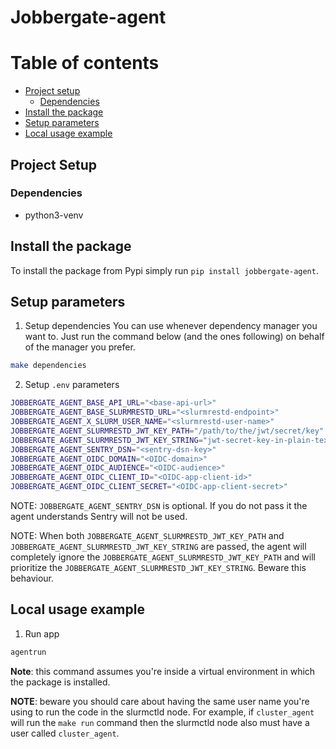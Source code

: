 # Jobbergate-agent

# Table of contents

- [Project setup](#project-setup)
  - [Dependencies](#dependencies)
- [Install the package](#install-the-package)
- [Setup parameters](#setup-parameters)
- [Local usage example](#local-usage-exemple)

## Project Setup

### Dependencies

- python3-venv

## Install the package

To install the package from Pypi simply run `pip install jobbergate-agent`.

## Setup parameters

1. Setup dependencies
  You can use whenever dependency manager you want to. Just run the command below (and the ones following) on behalf of the manager you prefer.

  ```bash
  make dependencies
  ```

2. Setup `.env` parameters

  ```bash
  JOBBERGATE_AGENT_BASE_API_URL="<base-api-url>"
  JOBBERGATE_AGENT_BASE_SLURMRESTD_URL="<slurmrestd-endpoint>"
  JOBBERGATE_AGENT_X_SLURM_USER_NAME="<slurmrestd-user-name>"
  JOBBERGATE_AGENT_SLURMRESTD_JWT_KEY_PATH="/path/to/the/jwt/secret/key"
  JOBBERGATE_AGENT_SLURMRESTD_JWT_KEY_STRING="jwt-secret-key-in-plain-text"
  JOBBERGATE_AGENT_SENTRY_DSN="<sentry-dsn-key>"
  JOBBERGATE_AGENT_OIDC_DOMAIN="<OIDC-domain>"
  JOBBERGATE_AGENT_OIDC_AUDIENCE="<OIDC-audience>"
  JOBBERGATE_AGENT_OIDC_CLIENT_ID="<OIDC-app-client-id>"
  JOBBERGATE_AGENT_OIDC_CLIENT_SECRET="<OIDC-app-client-secret>"
  ```

  NOTE: `JOBBERGATE_AGENT_SENTRY_DSN` is optional. If you do not pass it the agent understands Sentry will not be used.

  NOTE: When both `JOBBERGATE_AGENT_SLURMRESTD_JWT_KEY_PATH` and `JOBBERGATE_AGENT_SLURMRESTD_JWT_KEY_STRING` are passed, the agent will completely ignore the `JOBBERGATE_AGENT_SLURMRESTD_JWT_KEY_PATH` and will prioritize the `JOBBERGATE_AGENT_SLURMRESTD_JWT_KEY_STRING`. Beware this behaviour.

## Local usage example

1. Run app

  ```bash
  agentrun
  ```

**Note**: this command assumes you're inside a virtual environment in which the package is installed.

**NOTE**: beware you should care about having the same user name you're using to run the code in the slurmctld node. For example, if `cluster_agent` will run the `make run` command then the slurmctld node also must have a user called `cluster_agent`.
